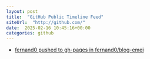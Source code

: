 ```yaml
---
layout: post
title:  "GitHub Public Timeline Feed"
siteUrl:  "http://github.com/"
date:  2025-02-16 10:45:16+00:00
categories: github
---
```

*  [fernand0 pushed to gh-pages in fernand0/blog-emei](https://github.com/fernand0/blog-emei/compare/1fe2c0bf10...7f42e283c2)
